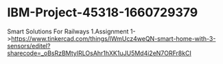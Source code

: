# IBM-Project-45318-1660729379
Smart Solutions For Railways
1.Assignment 1->https://www.tinkercad.com/things/lWmUcz4weQN-smart-home-with-3-sensors/editel?sharecode=_oBsRzBMtyIRLOsAhr1hXK1uJU5Md4i2eN7ORFr8kCI
